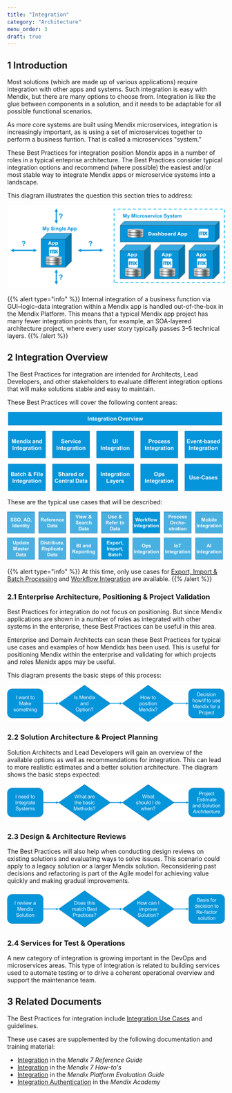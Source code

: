 ```yaml
---
title: "Integration"
category: "Architecture"
menu_order: 3
draft: true
---
```


## 1 Introduction

Most solutions (which are made up of various applications) require integration with other apps and systems. Such integration is easy with Mendix, but there are many options to choose from. Integration is like the glue between components in a solution, and it needs to be adaptable for all possible functional scenarios. 

As more core systems are built using Mendix microservices, integration is increasingly important, as is using a set of microservices together to perform a business funtion. That is called a microservices "system."

These Best Practices for integration position Mendix apps in a number of roles in a typical enteprise architecture. The Best Practices consider typical integration options and recommend (where possible) the easiest and/or most stable way to integrate Mendix apps or microservice systems into a landscape.

This diagram illustrates the question this section tries to address:

![](attachments/integration-overview/int-ov2.png)

{{% alert type="info" %}}
Internal integration of a business function via GUI–logic–data integration within a Mendix app is handled out-of-the-box in the Mendix Platform. This means that a typical Mendix app project has many fewer integration points than, for example, an SOA-layered architecture project, where every user story typically passes 3–5 technical layers.
{{% /alert %}}

## 2 Integration Overview

The Best Practices for integration are intended for Architects, Lead Developers, and other stakeholders to evaluate different integration options that will make solutions stable and easy to maintain.

These Best Practices will cover the following content areas:

![](attachments/integration-overview/int-ov3.png)

These are the typical use cases that will be described:

![](attachments/integration-overview/int-ov4.png)

{{% alert type="info" %}}
At this time, only use cases for [Export, Import & Batch Processing](export-import-batch) and [Workflow Integration](workflow-integration) are available.
{{% /alert %}}

### 2.1 Enterprise Architecture, Positioning & Project Validation

Best Practices for integration do not focus on positioning. But since Mendix applications are shown in a number of roles as integrated with other systems in the enterprise, these Best Practices can be useful in this area. 

Enterprise and Domain Architects can scan these Best Practices for typical use cases and examples of how Mendidx has been used. This is useful for positioning Mendix within the enterprise and validating for which projects and roles Menidx apps may be useful.

This diagram presents the basic steps of this process:

![](attachments/integration-overview/int-ov5.png)

### 2.2 Solution Architecture & Project Planning

Solution Architects and Lead Developers will gain an overview of the available options as well as recommendations for integration. This can lead to more realistic estimates and a better solution architecture. The diagram shows the basic steps expected:

![](attachments/integration-overview/solution-architecture.png)

### 2.3 Design & Architecture Reviews

The Best Practices will also help when conducting design reviews on existing solutions and evaluating ways to solve issues. This scenario could apply to a legacy solution or a larger Mendix solution. Reconsidering past decisions and refactoring is part of the Agile model for achieving value quickly and making gradual improvements.

![](attachments/integration-overview/int-ov6.png)

### 2.4 Services for Test & Operations

A new category of integration is growing important in the DevOps and microservices areas. This type of integration is related to building services used to automate testing or to drive a coherent operational overview and support the maintenance team.

## 3 Related Documents

The Best Practices for integration include [Integration Use Cases](integration-use-cases) and guidelines. 

These use cases are supplemented by the following documentation and training material:

* [Integration](/refguide7/integration) in the *Mendix 7 Reference Guide*
* [Integration](/howto7/integration/) in the *Mendix 7 How-to's*
* [Integration](https://www.mendix.com/evaluation-guide/app-capabilities/integration) in the *Mendix Platform Evaluation Guide*
* [Integration Authentication](https://gettingstarted.mendixcloud.com/link/module/117/lecture/944) in the *Mendix Academy*




